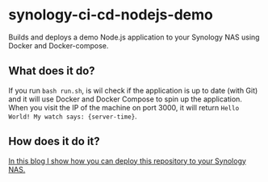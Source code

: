 # synology-ci-cd-nodejs-demo
Builds and deploys a demo Node.js application to your Synology NAS using Docker and Docker-compose.

## What does it do?
If you run `bash run.sh`, is wil check if the application is up to date (with Git) and it will use 
Docker and Docker Compose to spin up the application. When you visit the IP of the machine on 
port 3000, it will return `Hello World! My watch says: {server-time}`.

## How does it do it?
<a href="https://keestalkstech.com/2019/11/docker-on-synology-from-git-to-running-container-the-easy-way/">In this blog I show how you can deploy this repository to your Synology NAS.</a>
